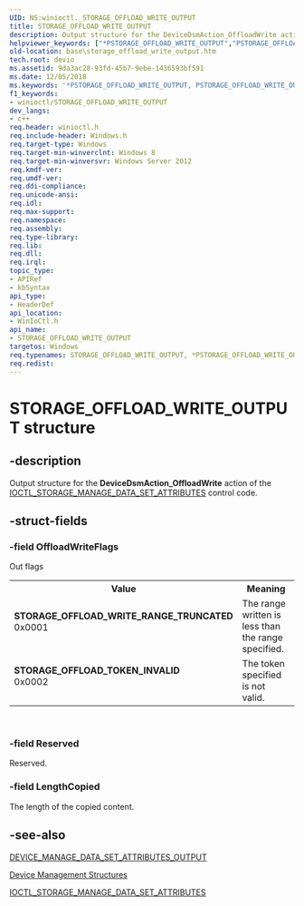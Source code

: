 ```yaml
---
UID: NS:winioctl._STORAGE_OFFLOAD_WRITE_OUTPUT
title: STORAGE_OFFLOAD_WRITE_OUTPUT
description: Output structure for the DeviceDsmAction_OffloadWrite action of the IOCTL_STORAGE_MANAGE_DATA_SET_ATTRIBUTES control code.helpviewer_keywords: ["*PSTORAGE_OFFLOAD_WRITE_OUTPUT","PSTORAGE_OFFLOAD_WRITE_OUTPUT","PSTORAGE_OFFLOAD_WRITE_OUTPUT structure pointer","STORAGE_OFFLOAD_TOKEN_INVALID","STORAGE_OFFLOAD_WRITE_OUTPUT","STORAGE_OFFLOAD_WRITE_OUTPUT structure","STORAGE_OFFLOAD_WRITE_RANGE_TRUNCATED","base.storage_offload_write_output","winioctl/PSTORAGE_OFFLOAD_WRITE_OUTPUT","winioctl/STORAGE_OFFLOAD_WRITE_OUTPUT"]
old-location: base\storage_offload_write_output.htm
tech.root: devio
ms.assetid: 9da3ac28-93fd-45b7-9ebe-1436593bf591
ms.date: 12/05/2018
ms.keywords: '*PSTORAGE_OFFLOAD_WRITE_OUTPUT, PSTORAGE_OFFLOAD_WRITE_OUTPUT, PSTORAGE_OFFLOAD_WRITE_OUTPUT structure pointer, STORAGE_OFFLOAD_TOKEN_INVALID, STORAGE_OFFLOAD_WRITE_OUTPUT, STORAGE_OFFLOAD_WRITE_OUTPUT structure, STORAGE_OFFLOAD_WRITE_RANGE_TRUNCATED, base.storage_offload_write_output, winioctl/PSTORAGE_OFFLOAD_WRITE_OUTPUT, winioctl/STORAGE_OFFLOAD_WRITE_OUTPUT'
f1_keywords:
- winioctl/STORAGE_OFFLOAD_WRITE_OUTPUT
dev_langs:
- c++
req.header: winioctl.h
req.include-header: Windows.h
req.target-type: Windows
req.target-min-winverclnt: Windows 8
req.target-min-winversvr: Windows Server 2012
req.kmdf-ver: 
req.umdf-ver: 
req.ddi-compliance: 
req.unicode-ansi: 
req.idl: 
req.max-support: 
req.namespace: 
req.assembly: 
req.type-library: 
req.lib: 
req.dll: 
req.irql: 
topic_type:
- APIRef
- kbSyntax
api_type:
- HeaderDef
api_location:
- WinIoCtl.h
api_name:
- STORAGE_OFFLOAD_WRITE_OUTPUT
targetos: Windows
req.typenames: STORAGE_OFFLOAD_WRITE_OUTPUT, *PSTORAGE_OFFLOAD_WRITE_OUTPUT
req.redist: 
---
```


# STORAGE_OFFLOAD_WRITE_OUTPUT structure


## -description


Output structure for the <b>DeviceDsmAction_OffloadWrite</b> action of the 
     <a href="https://docs.microsoft.com/windows/desktop/api/winioctl/ni-winioctl-ioctl_storage_manage_data_set_attributes">IOCTL_STORAGE_MANAGE_DATA_SET_ATTRIBUTES</a> 
     control code.


## -struct-fields




### -field OffloadWriteFlags

Out flags

<table>
<tr>
<th>Value</th>
<th>Meaning</th>
</tr>
<tr>
<td width="40%"><a id="STORAGE_OFFLOAD_WRITE_RANGE_TRUNCATED"></a><a id="storage_offload_write_range_truncated"></a><dl>
<dt><b>STORAGE_OFFLOAD_WRITE_RANGE_TRUNCATED</b></dt>
<dt>0x0001</dt>
</dl>
</td>
<td width="60%">
The range written is less than the range specified.

</td>
</tr>
<tr>
<td width="40%"><a id="STORAGE_OFFLOAD_TOKEN_INVALID"></a><a id="storage_offload_token_invalid"></a><dl>
<dt><b>STORAGE_OFFLOAD_TOKEN_INVALID</b></dt>
<dt>0x0002</dt>
</dl>
</td>
<td width="60%">
The token specified is not valid.

</td>
</tr>
</table>
 


### -field Reserved

Reserved.


### -field LengthCopied

The length of the copied content.


## -see-also




<a href="https://docs.microsoft.com/windows/win32/api/winioctl/ns-winioctl-device_manage_data_set_attributes_output">DEVICE_MANAGE_DATA_SET_ATTRIBUTES_OUTPUT</a>



<a href="https://docs.microsoft.com/windows/desktop/DevIO/device-management-structures">Device Management Structures</a>



<a href="https://docs.microsoft.com/windows/desktop/api/winioctl/ni-winioctl-ioctl_storage_manage_data_set_attributes">IOCTL_STORAGE_MANAGE_DATA_SET_ATTRIBUTES</a>
 

 

